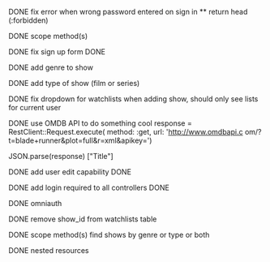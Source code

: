 DONE fix error when wrong password entered on sign in ** return head (:forbidden)

DONE scope method(s)

DONE fix sign up form DONE

DONE add genre to show

DONE add type of show (film or series)

DONE fix dropdown for watchlists when adding show, should only see lists for current user

DONE use OMDB API to do something cool
response = RestClient::Request.execute( method: :get, url: 'http://www.omdbapi.c
om/?t=blade+runner&plot=full&r=xml&apikey=')

JSON.parse(response) ["Title"]

DONE add user edit capability DONE

DONE add login required to all controllers DONE

DONE omniauth

DONE remove show_id from watchlists table

DONE scope method(s)
  find shows by genre or type or both

DONE nested resources
